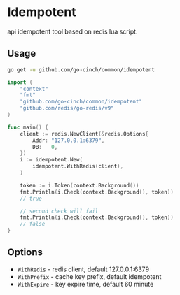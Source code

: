 # Idempotent

api idempotent tool based on redis lua script.

## Usage

```bash
go get -u github.com/go-cinch/common/idempotent
```

```go
import (
	"context"
	"fmt"
	"github.com/go-cinch/common/idempotent"
	"github.com/redis/go-redis/v9"
)

func main() {
	client := redis.NewClient(&redis.Options{
		Addr: "127.0.0.1:6379",
		DB:   0,
	})
	i := idempotent.New(
		idempotent.WithRedis(client),
	)

	token := i.Token(context.Background())
	fmt.Println(i.Check(context.Background(), token))
	// true

	// second check will fail
	fmt.Println(i.Check(context.Background(), token))
	// false
}
```

## Options

- `WithRedis` - redis client, default 127.0.0.1:6379
- `WithPrefix` - cache key prefix, default idempotent
- `WithExpire` - key expire time, default 60 minute
